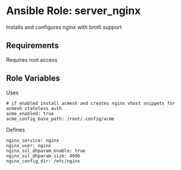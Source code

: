 Ansible Role: server_nginx
=========

Installs and configures nginx with brotli support

Requirements
------------

Requires root access

Role Variables
--------------

Uses

```
# if enabled install acmesh and creates nginx vhost snippets for acmesh stateless auth
acme_enabled: true
acme_config_base_path: /root/.config/acme
```

Defines

```
nginx_service: nginx
nginx_user: nginx
nginx_ssl_dhparam_enable: true
nginx_ssl_dhparam_size: 4096
nginx_config_dir: /etc/nginx
```
